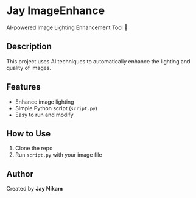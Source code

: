 # Jay ImageEnhance

AI-powered Image Lighting Enhancement Tool 🔆

## Description
This project uses AI techniques to automatically enhance the lighting and quality of images.

## Features
- Enhance image lighting
- Simple Python script (`script.py`)
- Easy to run and modify

## How to Use
1. Clone the repo
2. Run `script.py` with your image file

## Author
Created by **Jay Nikam**
